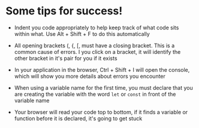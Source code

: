 # Some tips for success!

 - Indent you code appropriately to help keep track of what code sits within what. Use Alt + Shift + F to do this automatically

 - All opening brackets (, {, [, must have a closing bracket. This is a common cause of errors. I you click on a bracket, it will identify the other bracket in it's pair for you if it exists

 - In your application in the browser, Ctrl + Shift + I will open the console, which will show you more details about errors you encounter

 - When using a variable name for the first time, you must declare that you are creating the variable with the word `let` or `const` in front of the variable name

 - Your browser will read your code top to bottom, if it finds a variable or function before it is declared, it's going to get stuck